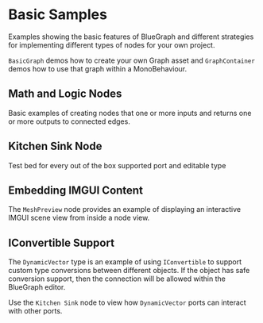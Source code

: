 
# Basic Samples

Examples showing the basic features of BlueGraph and different strategies for implementing different types of nodes for your own project.

`BasicGraph` demos how to create your own Graph asset and `GraphContainer` demos how to use that graph within a MonoBehaviour. 


## Math and Logic Nodes

Basic examples of creating nodes that one or more inputs and returns one or more outputs to connected edges.


## Kitchen Sink Node

Test bed for every out of the box supported port and editable type


## Embedding IMGUI Content

The `MeshPreview` node provides an example of displaying an interactive IMGUI scene view from inside a node view.


## IConvertible Support 

The `DynamicVector` type is an example of using `IConvertible` to support custom type conversions between different objects. If the object has safe conversion support, then the connection will be allowed within the BlueGraph editor.

Use the `Kitchen Sink` node to view how `DynamicVector` ports can interact with other ports.
